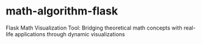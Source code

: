 # math-algorithm-flask
Flask Math Visualization Tool: Bridging theoretical math concepts with real-life applications through dynamic visualizations
